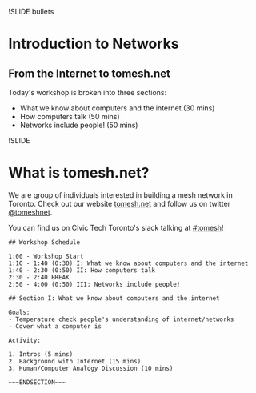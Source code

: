 !SLIDE bullets
# Introduction to Networks
## From the Internet to tomesh.net

Today's workshop is broken into three sections:

* What we know about computers and the internet (30 mins)  
* How computers talk (50 mins)  
* Networks include people! (50 mins)  

!SLIDE
# What is tomesh.net?

We are group of individuals interested in building a mesh network in Toronto.
Check out our website [tomesh.net](https://tomesh.net/) and follow us on twitter [@tomeshnet](https://twitter.com/tomeshnet).

You can find us on Civic Tech Toronto's slack talking at [#tomesh](https://civictechto-slack-invite.herokuapp.com/)!

~~~SECTION:notes~~~
## Workshop Schedule

1:00 - Workshop Start
1:10 - 1:40 (0:30) I: What we know about computers and the internet
1:40 - 2:30 (0:50) II: How computers talk
2:30 - 2:40 BREAK
2:50 - 4:00 (0:50) III: Networks include people!

## Section I: What we know about computers and the internet

Goals:
- Temperature check people's understanding of internet/networks
- Cover what a computer is

Activity:

1. Intros (5 mins)
2. Background with Internet (15 mins)
3. Human/Computer Analogy Discussion (10 mins)

~~~ENDSECTION~~~
